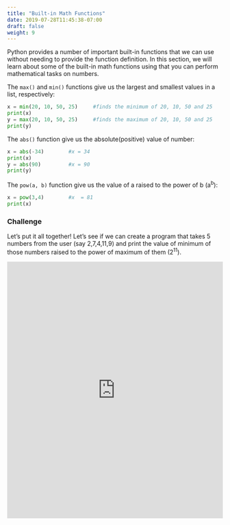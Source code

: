 ```yaml
---
title: "Built-in Math Functions"
date: 2019-07-28T11:45:38-07:00
draft: false
weight: 9
---
```


Python provides a number of important built-in functions that we can use without needing to provide the function definition. In this section, we will learn about some of the built-in math functions using that you can perform mathematical tasks on numbers.

The  `max()` and  `min()` functions give us the largest and smallest values in a list, respectively:

```python
x = min(20, 10, 50, 25)		#finds the minimum of 20, 10, 50 and 25
print(x)
y = max(20, 10, 50, 25)		#finds the maximum of 20, 10, 50 and 25
print(y)
```

The  `abs()` function give us the absolute(positive) value of number:

```python
x = abs(-34)		#x = 34
print(x)
y = abs(90)			#x = 90
print(y)
```

The  `pow(a, b)` function give us the value of a raised to the power of b (a<sup>b</sup>):

```python
x = pow(3,4)		#x  = 81
print(x)
```

### Challenge

Let’s put it all together! Let’s see if we can create a program that takes 5 numbers from the user (say 2,7,4,11,9) and print the value of minimum of those numbers raised to the power of maximum of them (2<sup>11</sup>).

<iframe height="600px" width="100%" 
 src="https://repl.it/@nuevofoundation/python-blank?lite=true" scrolling="no" frameborder="no" allowtransparency="true" allowfullscreen="true" sandbox="allow-forms allow-pointer-lock allow-popups allow-same-origin allow-scripts allow-modals"></iframe>